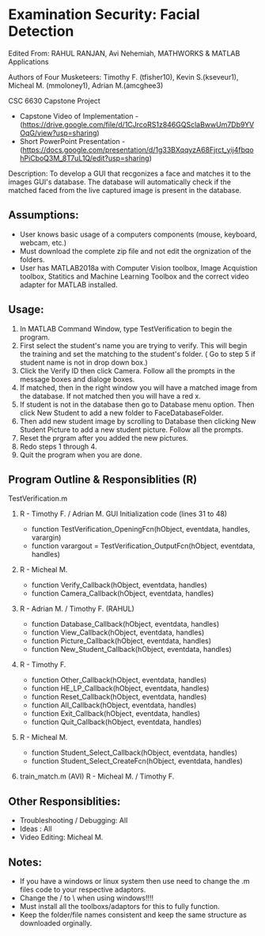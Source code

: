 # Examination Security: Facial Detection

Edited From: RAHUL RANJAN, Avi Nehemiah, MATHWORKS & MATLAB Applications

Authors of Four Musketeers: Timothy F. (tfisher10), Kevin S.(kseveur1), Micheal M.
(mmoloney1), Adrian M.(amcghee3)

CSC 6630 Capstone Project
- Capstone Video of Implementation - (https://drive.google.com/file/d/1CJrcoRS1z846GQSclaBwwUm7Db9YVOqG/view?usp=sharing)
- Short PowerPoint Presentation - (https://docs.google.com/presentation/d/1g33BXqqyzA68Fjrct_yij4fbqohPiCboQ3M_8T7uL1Q/edit?usp=sharing)


Description: To develop a GUI that recgonizes a face and matches it to the
images GUI's database. The database will automatically check if the
matched faced from the live captured image is present in the database.
 
## Assumptions: 
- User knows basic usage of a computers components (mouse, keyboard,
webcam, etc.)
- Must download the complete zip file and not edit the orgnization of the folders. 
- User has MATLAB2018a with Computer Vision toolbox, Image Acquistion
toolbox,  Statitics and Machine Learning Toolbox and the 
correct video adapter for MATLAB installed. 

## Usage:
1. In MATLAB Command Window, type TestVerification to begin the program. 
2. First select the student's name you are trying to verify. This will begin the training and set the matching to the student's folder. ( Go to step 5 if student name is not in drop down box.)
3. Click the Verify ID then click Camera. Follow all the prompts in the message boxes and dialoge boxes.
4.  If matched, then in the right window you will have a matched image from the database. If not matched then you will have a red x. 
5. If student is not in the database then go to Database menu option. Then click New Student to add a new folder to FaceDatabaseFolder. 
6. Then add new student image by scrolling to Database then clicking New Student Picture to add a new student picture. Follow all the prompts.  
7. Reset the prgram after you added the new pictures. 
8. Redo steps 1 through 4. 
9. Quit the program when you are done.  

## Program Outline & Responsiblities (R)

TestVerification.m
1. R - Timothy F. / Adrian M. GUI Initialization code (lines 31 to 48)
    - function TestVerification_OpeningFcn(hObject, eventdata, handles, varargin)
    - function varargout = TestVerification_OutputFcn(hObject, eventdata, handles)
    
2. R - Micheal M. 
    - function Verify_Callback(hObject, eventdata, handles) 
    - function Camera_Callback(hObject, eventdata, handles)

3. R - Adrian M. / Timothy F. (RAHUL)
    - function Database_Callback(hObject, eventdata, handles)
    - function View_Callback(hObject, eventdata, handles)
    - function Picture_Callback(hObject, eventdata, handles)
    - function New_Student_Callback(hObject, eventdata, handles)

4. R - Timothy F. 
    - function Other_Callback(hObject, eventdata, handles)
    - function HE_LP_Callback(hObject, eventdata, handles)
    - function Reset_Callback(hObject, eventdata, handles)
    - function All_Callback(hObject, eventdata, handles)
    - function Exit_Callback(hObject, eventdata, handles)
    - function Quit_Callback(hObject, eventdata, handles)

5. R - Micheal M. 
    - function Student_Select_Callback(hObject, eventdata, handles)
    - function Student_Select_CreateFcn(hObject, eventdata, handles)


6. train_match.m (AVI)
    R - Micheal M. / Timothy F.
     
## Other Responsiblities:
- Troubleshooting / Debugging: All
- Ideas : All
- Video Editing: Micheal M. 

## Notes: 
- If you have a windows or linux system then use need to change the .m files code
  to your respective adaptors.
- Change the / to \ when using windows!!!!
- Must install all the toolboxs/adaptors for this to fully function. 
- Keep the folder/file names consistent and keep the same structure as downloaded orginally.  

